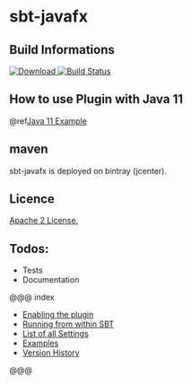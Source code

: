# sbt-javafx
## Build Informations
 [ ![Download](https://api.bintray.com/packages/quadstingray/sbt-plugins/sbt-javafx/images/download.svg) ](https://bintray.com/quadstingray/sbt-plugins/sbt-javafx/_latestVersion)
 [![Build Status](https://travis-ci.org/QuadStingray/sbt-javafx.svg?branch=master)](https://travis-ci.org/QuadStingray/sbt-javafx)

## How to use Plugin with Java 11
@ref[Java 11 Example](examples/java11.md)

## maven
sbt-javafx is deployed on bintray (jcenter).

## Licence
[Apache 2 License.](https://github.com/QuadStingray/sbt-javafx/blob/master/LICENSE)

## Todos:
- Tests
- Documentation


@@@ index

* [Enabling the plugin](enable_the_plugin.md)
* [Running from within SBT](sbt_tasks.md)
* [List of all Settings](settings/index.md)
* [Examples](examples/index.md)
* [Version History](versions/index.md)

@@@

